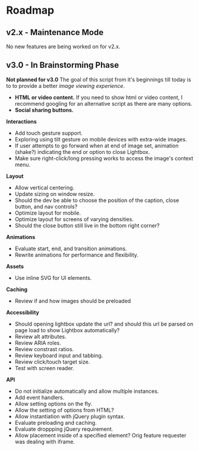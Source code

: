 # Roadmap

## v2.x - Maintenance Mode

No new features are being worked on for v2.x.

## v3.0 - In Brainstorming Phase

**Not planned for v3.0**
The goal of this script from it's beginnings till today is to to provide a better *image viewing experience*.

- **HTML or video content.**  If you need to show html or video content, I recommend googling for an alternative script as there are many options.
- **Social sharing buttons.**

**Interactions**
- Add touch gesture support.
- Exploring using tilt gesture on mobile devices with extra-wide images.
- If user attempts to go forward when at end of image set, animation (shake?) indicating the end or option to close Lightbox.
- Make sure right-click/long pressing works to access the image's context menu.

**Layout**
- Allow vertical centering.
- Update sizing on window resize.
- Should the dev be able to choose the position of the caption, close button, and nav controls?
- Optimize layout for mobile.
- Optimize layout for screens of varying densities.
- Should the close button still live in the bottom right corner?

**Animations**
- Evaluate start, end, and transition animations.
- Rewrite animations for performance and flexibility.

**Assets**
- Use inline SVG for UI elements.

**Caching**
- Review if and how images should be preloaded

**Accessibility**
- Should opening lightbox update the url? and should this url be parsed on page load to show Lightbox automatically?
- Review alt attributes.
- Review ARIA roles.
- Review constrast ratios.
- Review keyboard input and tabbing.
- Review click/touch target size.
- Test with screen reader.

**API**
- Do not initialize automatically and allow multiple instances.
- Add event handlers.
- Allow setting options on the fly.
- Allow the setting of options from HTML?
- Allow instantiation with jQuery plugin syntax.
- Evaluate preloading and caching.
- Evaluate droppping jQuery requirement.
- Allow placement inside of a specified element? Orig feature requester was dealing with iframe.
